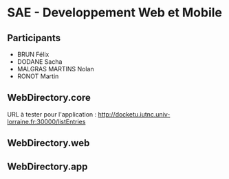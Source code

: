 # SAE - Developpement Web et Mobile

## Participants
- BRUN Félix
- DODANE Sacha
- MALGRAS MARTINS Nolan
- RONOT Martin

## WebDirectory.core
URL à tester pour l'application :
http://docketu.iutnc.univ-lorraine.fr:30000/listEntries

## WebDirectory.web

## WebDirectory.app